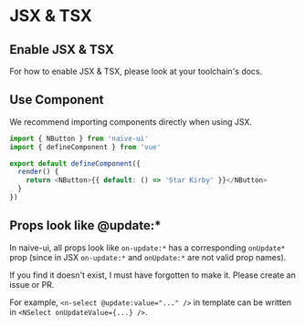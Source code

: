 <!--anchor:on-->

# JSX & TSX

## Enable JSX & TSX

For how to enable JSX & TSX, please look at your toolchain's docs.

## Use Component

We recommend importing components directly when using JSX.

```js
import { NButton } from 'naive-ui'
import { defineComponent } from 'vue'

export default defineComponent({
  render() {
    return <NButton>{{ default: () => 'Star Kirby' }}</NButton>
  }
})
```

## Props look like @update:\*

In naive-ui, all props look like `on-update:*` has a corresponding `onUpdate*` prop (since in JSX `on-update:*` and `onUpdate:*` are not valid prop names).

If you find it doesn't exist, I must have forgotten to make it. Please create an issue or PR.

For example, `<n-select @update:value="..." />` in template can be written in `<NSelect onUpdateValue={...} />`.
